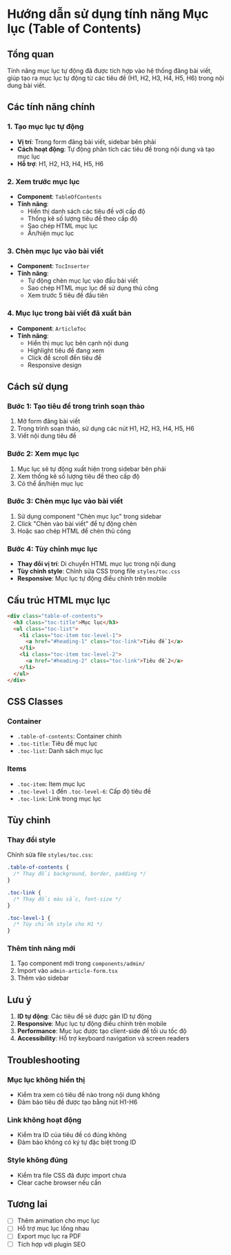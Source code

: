 # Hướng dẫn sử dụng tính năng Mục lục (Table of Contents)

## Tổng quan
Tính năng mục lục tự động đã được tích hợp vào hệ thống đăng bài viết, giúp tạo ra mục lục tự động từ các tiêu đề (H1, H2, H3, H4, H5, H6) trong nội dung bài viết.

## Các tính năng chính

### 1. Tạo mục lục tự động
- **Vị trí**: Trong form đăng bài viết, sidebar bên phải
- **Cách hoạt động**: Tự động phân tích các tiêu đề trong nội dung và tạo mục lục
- **Hỗ trợ**: H1, H2, H3, H4, H5, H6

### 2. Xem trước mục lục
- **Component**: `TableOfContents`
- **Tính năng**:
  - Hiển thị danh sách các tiêu đề với cấp độ
  - Thống kê số lượng tiêu đề theo cấp độ
  - Sao chép HTML mục lục
  - Ẩn/hiện mục lục

### 3. Chèn mục lục vào bài viết
- **Component**: `TocInserter`
- **Tính năng**:
  - Tự động chèn mục lục vào đầu bài viết
  - Sao chép HTML mục lục để sử dụng thủ công
  - Xem trước 5 tiêu đề đầu tiên

### 4. Mục lục trong bài viết đã xuất bản
- **Component**: `ArticleToc`
- **Tính năng**:
  - Hiển thị mục lục bên cạnh nội dung
  - Highlight tiêu đề đang xem
  - Click để scroll đến tiêu đề
  - Responsive design

## Cách sử dụng

### Bước 1: Tạo tiêu đề trong trình soạn thảo
1. Mở form đăng bài viết
2. Trong trình soạn thảo, sử dụng các nút H1, H2, H3, H4, H5, H6
3. Viết nội dung tiêu đề

### Bước 2: Xem mục lục
1. Mục lục sẽ tự động xuất hiện trong sidebar bên phải
2. Xem thống kê số lượng tiêu đề theo cấp độ
3. Có thể ẩn/hiện mục lục

### Bước 3: Chèn mục lục vào bài viết
1. Sử dụng component "Chèn mục lục" trong sidebar
2. Click "Chèn vào bài viết" để tự động chèn
3. Hoặc sao chép HTML để chèn thủ công

### Bước 4: Tùy chỉnh mục lục
- **Thay đổi vị trí**: Di chuyển HTML mục lục trong nội dung
- **Tùy chỉnh style**: Chỉnh sửa CSS trong file `styles/toc.css`
- **Responsive**: Mục lục tự động điều chỉnh trên mobile

## Cấu trúc HTML mục lục

```html
<div class="table-of-contents">
  <h3 class="toc-title">Mục lục</h3>
  <ul class="toc-list">
    <li class="toc-item toc-level-1">
      <a href="#heading-1" class="toc-link">Tiêu đề 1</a>
    </li>
    <li class="toc-item toc-level-2">
      <a href="#heading-2" class="toc-link">Tiêu đề 2</a>
    </li>
  </ul>
</div>
```

## CSS Classes

### Container
- `.table-of-contents`: Container chính
- `.toc-title`: Tiêu đề mục lục
- `.toc-list`: Danh sách mục lục

### Items
- `.toc-item`: Item mục lục
- `.toc-level-1` đến `.toc-level-6`: Cấp độ tiêu đề
- `.toc-link`: Link trong mục lục

## Tùy chỉnh

### Thay đổi style
Chỉnh sửa file `styles/toc.css`:

```css
.table-of-contents {
  /* Thay đổi background, border, padding */
}

.toc-link {
  /* Thay đổi màu sắc, font-size */
}

.toc-level-1 {
  /* Tùy chỉnh style cho H1 */
}
```

### Thêm tính năng mới
1. Tạo component mới trong `components/admin/`
2. Import vào `admin-article-form.tsx`
3. Thêm vào sidebar

## Lưu ý

1. **ID tự động**: Các tiêu đề sẽ được gán ID tự động
2. **Responsive**: Mục lục tự động điều chỉnh trên mobile
3. **Performance**: Mục lục được tạo client-side để tối ưu tốc độ
4. **Accessibility**: Hỗ trợ keyboard navigation và screen readers

## Troubleshooting

### Mục lục không hiển thị
- Kiểm tra xem có tiêu đề nào trong nội dung không
- Đảm bảo tiêu đề được tạo bằng nút H1-H6

### Link không hoạt động
- Kiểm tra ID của tiêu đề có đúng không
- Đảm bảo không có ký tự đặc biệt trong ID

### Style không đúng
- Kiểm tra file CSS đã được import chưa
- Clear cache browser nếu cần

## Tương lai

- [ ] Thêm animation cho mục lục
- [ ] Hỗ trợ mục lục lồng nhau
- [ ] Export mục lục ra PDF
- [ ] Tích hợp với plugin SEO 